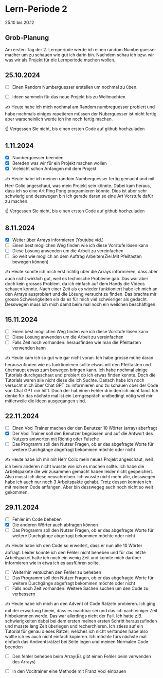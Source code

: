 # Lern-Periode 2

25.10 bis 20.12

## Grob-Planung

Am ersten Tag der 2. Lernperiode werde ich einen random Numberguesser macher um zu schauen wie gut ich darin bin. Nachdem schau ich bzw. wir was wir als Projekt für die Lernperiode machen wollen.
## 25.10.2024


- [ ] Einen Random Numberguesser erstellen um nochmal zu üben.
- [ ] Ideen sammeln für das neue Projekt bis zu Weihnachten.


✍️ Heute habe ich mich nochmal am Random numbreguesser probiert und habe nochmals einiges repetieren müssen der Nuberguesser ist nicht fertig aber warscheinlich werde ich ihn noch fertig machen.


☝️ Vergessen Sie nicht, bis einen ersten Code auf github hochzuladen

## 1.11.2024

- [x] Numberguesser beenden 
- [x] Bereden was wir für ein Projekt machen wollen
- [x] Vieleicht schon Anfangen mit dem Projekt

✍️ Heute habe ich meinen random Numberguesser fertig gemacht und mit Herr Colic angeschaut, was mein Projekt sein könnte. Dabei kam heraus, dass ich so eine Art Ping Pong programieren könnte. Dies ist aber sehr schwierig und desswegen bin ich gerade daran so eine Art Vorstufe dafür zu machen.

☝️ Vergessen Sie nicht, bis einen ersten Code auf github hochzuladen

## 8.11.2024

- [x] Weiter über Arrays informieren (Youtube vid.)
- [ ] Einen best möglichen Weg finden wie ich diese Vorstufe lösen kann
- [ ] Diese Lösung anwenden um die Arbeit zu vereinfachen 
- [ ] So weit wie möglich an dem Auftrag Arbeiten(Ziel:Mit Pfeiltasten bewegen können)

✍️ Heute konnte ich mich erst richtig über die Arrays informieren, dass aber auch nicht wirklich gut, weil es technische Probleme gab. Das war aber doch kein grosses Problem, da ich einfach auf dem Handy die Videos schauen konnte. Nach einer Zeit als es wieder funktioniert habe ich mich an den Arrays ausprobiert und die Lösung versucht zu finden. Das brachte mir grosse Schwierigkeiten ein da es für mich viel schwieriger als gedacht. Desswegen muss ich mich damit beim mal noch ein weilchen beschäftigen.

## 15.11.2024
- [ ] Einen best möglichen Weg finden wie ich diese Vorstufe lösen kann
- [ ] Diese Lösung anwenden um die Arbeit zu vereinfachen
- [ ] Falls Zeit noch vorhanden: herausfinden wie man die Pfeiltasten verwenden kann

✍️ Heute kam ich so gut wie gar nicht voran. Ich habe grosse mühe daran herauszufinden wie es funktionieren sollte etwas mit den Pfeiltasten und überhaupt etwas zum bewegen bringen kann. Ich habe nochmal einige Tutorials durchgeschaut und probiert ob ich etwas finden konnte. Doch die Tutorials waren alle nicht diese die ich Suchte. Danach habe ich noch versucht mich über Chat GPT zu informieren und zu schauen ober der Code von Chat GPT mir hilft. Doch der hat einen Fehler drin den ich nicht fand. Ich denke für das nächste mal ist ein Lerngespräch undbedingt nötig weil mir mitlerweile die Ideen ausgegangen sind.

## 22.11.2024 
- [ ] Einen Voci Trainer machen der den Benutzer 10 Wörter (array) aberfragt
- [x] Der Voci Trainer soll den Benutzer begrüssen und auf die Antwort des Nutzers antworten mit Richtig oder Falsche
- [ ] Das Programm soll den Nutzer Fragen, ob er das abgefragte Worte für weitere Durchgänge abgefragt bekommen möchte oder nicht

✍️ Heute habe ich mir mit Herr Colic mein neues Projekt angeschaut, weil ich beim anderen nicht wusste wie ich es machen sollte. Ich habe die Arbeitspakete die wir zusammen gemacht haben leider nicht gespeichert. Also musst ich diese neuschreiben. Ich wusste nicht mehr alle, desswegen habe ich auch nur noch 3 Arbeitspakte gehabt. Trotz dessen konnten ich mit meinem Code anfangen. Aber bin desswegeg auch noch nicht so weit gekommen.
## 29.11.2024
- [ ] Fehler im Code beheben
- [x] Die anderen Wörter auch abfragen können
- [ ] Das Programm soll den Nutzer Fragen, ob er das abgefragte Worte für weitere Durchgänge abgefragt bekommen möchte oder nicht

✍️ Heute habe ich den Code so erweitert, dass er nun alle 10 Wörter abfragt. Leider konnte ich den Fehler nicht beheben und für das letzte Arbeitspaket hatte ich noch ein wenig Zeit und konnte mich darüber informieren wie in etwa ich es ausführen sollte. 
- [ ] Weiterhin versuchen den Fehler zu beheben
- [ ] Das Programm soll den Nutzer Fragen, ob er das abgefragte Worte für weitere Durchgänge abgefragt bekommen möchte oder nicht
- [ ] Falls noch Zeit vorhanden: Weitere Sachen suchen um den Code zu verbessern

✍️ Heute habe ich mich an den Advent of Code Rätzeln probieren. Ich ging mit der erwartung hinein, dass es machbar sei und das ich nach einiger Zeit hinbekommen werde. Das war allerdings nicht der Fall. Ich hatte z.B. schwierigkeiten dabei bei dem ersten meinen ersten Schritt herauszufinden und musste lang Zeit überlegen und recherchieren. Ich stiess auf ein Tutorial für genau dieses Rätzel, welches ich nicht vertanden habe also wollte ich es auch nicht einfach kopieren. Ich möchte fürs nächste mal einfach das Andventsrätzel bei Seite legen und meinen Normalen Code beenden

- [ ] Den fehler beheben beim Array(Es gibt einen Fehler beim verwenden des Arrays)
- [ ] In den Vocitrainer eine Methode mit Franz Voci einbauen


